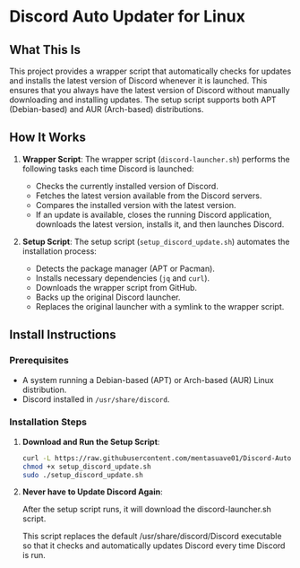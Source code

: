# Discord Auto Updater for Linux

## What This Is

This project provides a wrapper script that automatically checks for updates and installs the latest version of Discord whenever it is launched. This ensures that you always have the latest version of Discord without manually downloading and installing updates. The setup script supports both APT (Debian-based) and AUR (Arch-based) distributions.

## How It Works

1. **Wrapper Script**: The wrapper script (`discord-launcher.sh`) performs the following tasks each time Discord is launched:
   - Checks the currently installed version of Discord.
   - Fetches the latest version available from the Discord servers.
   - Compares the installed version with the latest version.
   - If an update is available, closes the running Discord application, downloads the latest version, installs it, and then launches Discord.
   
2. **Setup Script**: The setup script (`setup_discord_update.sh`) automates the installation process:
   - Detects the package manager (APT or Pacman).
   - Installs necessary dependencies (`jq` and `curl`).
   - Downloads the wrapper script from GitHub.
   - Backs up the original Discord launcher.
   - Replaces the original launcher with a symlink to the wrapper script.

## Install Instructions

### Prerequisites

- A system running a Debian-based (APT) or Arch-based (AUR) Linux distribution.
- Discord installed in `/usr/share/discord`.

### Installation Steps

1. **Download and Run the Setup Script**:

   ```bash
   curl -L https://raw.githubusercontent.com/mentasuave01/Discord-Auto-Updater-For-Linux/master/setup_discord_update.sh -o setup_discord_update.sh
   chmod +x setup_discord_update.sh
   sudo ./setup_discord_update.sh
   ```

2. **Never have to Update Discord Again**:
   
   After the setup script runs, it will download the discord-launcher.sh script.
   
   This script replaces the default /usr/share/discord/Discord executable so that it checks and automatically updates Discord every time Discord is run.
